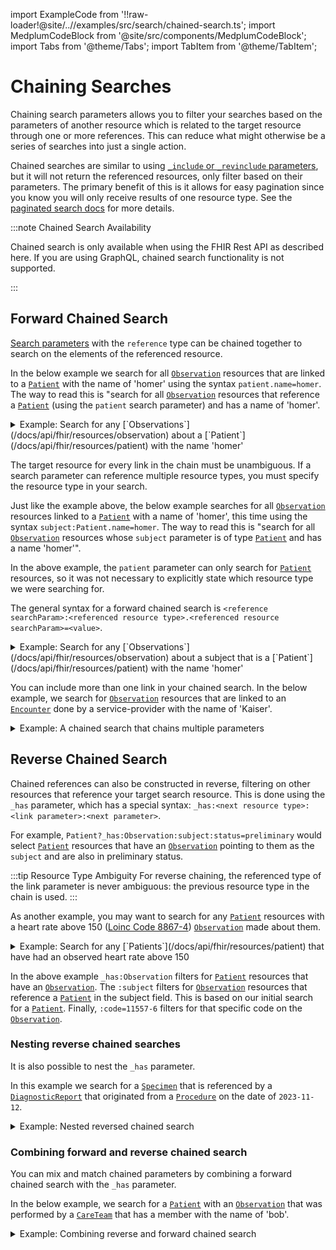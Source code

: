 import ExampleCode from '!!raw-loader!@site/..//examples/src/search/chained-search.ts';
import MedplumCodeBlock from '@site/src/components/MedplumCodeBlock';
import Tabs from '@theme/Tabs';
import TabItem from '@theme/TabItem';

# Chaining Searches

Chaining search parameters allows you to filter your searches based on the parameters of another resource which is related to the target resource through one or more references. This can reduce what might otherwise be a series of searches into just a single action.

Chained searches are similar to using [`_include` or `_revinclude` parameters](/docs/search/includes), but it will not return the referenced resources, only filter based on their parameters. The primary benefit of this is it allows for easy pagination since you know you will only receive results of one resource type. See the [paginated search docs](/docs/search/paginated-search) for more details.

:::note Chained Search Availability

Chained search is only available when using the FHIR Rest API as described here. If you are using GraphQL, chained search functionality is not supported.

:::

## Forward Chained Search

[Search parameters](/docs/search/basic-search) with the `reference` type can be chained together to search on the elements of the referenced resource.

In the below example we search for all [`Observation`](/docs/api/fhir/resources/observation) resources that are linked to a [`Patient`](/docs/api/fhir/resources/patient) with the name of 'homer' using the syntax `patient.name=homer`. The way to read this is "search for all [`Observation`](/docs/api/fhir/resources/observation) resources that reference a [`Patient`](/docs/api/fhir/resources/patient) (using the `patient` search parameter) and has a name of 'homer'.

<details>
  <summary>Example: Search for any [`Observations`](/docs/api/fhir/resources/observation) about a [`Patient`](/docs/api/fhir/resources/patient) with the name 'homer'</summary>
  <Tabs groupId="language">
    <TabItem value="ts" label="Typescript">
      <MedplumCodeBlock language="ts" selectBlocks="simpleChainedSearchTs">
        {ExampleCode}
      </MedplumCodeBlock>
    </TabItem>
    <TabItem value="cli" label="CLI">
      <MedplumCodeBlock language="bash" selectBlocks="simpleChainedSearchCli">
        {ExampleCode}
      </MedplumCodeBlock>
    </TabItem>
    <TabItem value="curl" label="cURL">
      <MedplumCodeBlock language="bash" selectBlocks="simpleChainedSearchCurl">
        {ExampleCode}
      </MedplumCodeBlock>
    </TabItem>
  </Tabs>
</details>

The target resource for every link in the chain must be unambiguous. If a search parameter can reference multiple resource types, you must specify the resource type in your search.

Just like the example above, the below example searches for all [`Observation`](/docs/api/fhir/resources/observation) resources linked to a [`Patient`](/docs/api/fhir/resources/patient) with a name of 'homer', this time using the syntax `subject:Patient.name=homer`. The way to read this is "search for all [`Observation`](/docs/api/fhir/resources/observation) resources whose `subject` parameter is of type [`Patient`](/docs/api/fhir/resources/patient) and has a name 'homer'".

In the above example, the `patient` parameter can only search for [`Patient`](/docs/api/fhir/resources/patient) resources, so it was not necessary to explicitly state which resource type we were searching for.

The general syntax for a forward chained search is `<reference searchParam>:<referenced resource type>.<referenced resource searchParam>=<value>`.

<details>
  <summary>Example: Search for any [`Observations`](/docs/api/fhir/resources/observation) about a subject that is a [`Patient`](/docs/api/fhir/resources/patient) with the name 'homer'</summary>
  <Tabs groupId="language">
    <TabItem value="ts" label="Typescript">
      <MedplumCodeBlock language="ts" selectBlocks="chainedSearchTs">
        {ExampleCode}
      </MedplumCodeBlock>
    </TabItem>
    <TabItem value="cli" label="CLI">
      <MedplumCodeBlock language="bash" selectBlocks="chainedSearchCli">
        {ExampleCode}
      </MedplumCodeBlock>
    </TabItem>
    <TabItem value="curl" label="cURL">
      <MedplumCodeBlock language="bash" selectBlocks="chainedSearchCurl">
        {ExampleCode}
      </MedplumCodeBlock>
    </TabItem>
  </Tabs>
</details>

You can include more than one link in your chained search. In the below example, we search for [`Observation`](/docs/api/fhir/resources/observation) resources that are linked to an [`Encounter`](/docs/api/fhir/resources/encounter) done by a service-provider with the name of 'Kaiser'.

<details>
  <summary>Example: A chained search that chains multiple parameters</summary>
  <Tabs groupId="language">
    <TabItem value="ts" label="Typescript">
      <MedplumCodeBlock language="ts" selectBlocks="multipleChainsTs">
        {ExampleCode}
      </MedplumCodeBlock>
    </TabItem>
    <TabItem value="cli" label="CLI">
      <MedplumCodeBlock language="bash" selectBlocks="multipleChainsCli">
        {ExampleCode}
      </MedplumCodeBlock>
    </TabItem>
    <TabItem value="curl" label="cURL">
      <MedplumCodeBlock language="bash" selectBlocks="multipleChainsCurl">
        {ExampleCode}
      </MedplumCodeBlock>
    </TabItem>
  </Tabs>
</details>

## Reverse Chained Search

Chained references can also be constructed in reverse, filtering on other resources that reference your target search resource. This is done using the `_has` parameter, which has a special syntax: `_has:<next resource type>:<link parameter>:<next parameter>`.

For example, `Patient?_has:Observation:subject:status=preliminary` would select [`Patient`](/docs/api/fhir/resources/patient) resources that have an [`Observation`](/docs/api/fhir/resources/observation) pointing to them as the `subject` and are also in preliminary status.

:::tip Resource Type Ambiguity
For reverse chaining, the referenced type of the link parameter is never ambiguous: the previous resource type in the chain is used.
:::

As another example, you may want to search for any [`Patient`](/docs/api/fhir/resources/patient) resources with a heart rate above 150 ([Loinc Code 8867-4](https://loinc.org/8867-4)) [`Observation`](/docs/api/fhir/resources/observation) made about them.

<details>
  <summary>Example: Search for any [`Patients`](/docs/api/fhir/resources/patient) that have had an observed heart rate above 150</summary>
  <Tabs groupId="language">
    <TabItem value="ts" label="Typescript">
      <MedplumCodeBlock language="ts" selectBlocks="reverseChainedSearchTs">
        {ExampleCode}
      </MedplumCodeBlock>
    </TabItem>
    <TabItem value="cli" label="CLI">
      <MedplumCodeBlock language="bash" selectBlocks="reverseChainedSearchCli">
        {ExampleCode}
      </MedplumCodeBlock>
    </TabItem>
    <TabItem value="curl" label="cURL">
      <MedplumCodeBlock language="bash" selectBlocks="reverseChainedSearchCurl">
        {ExampleCode}
      </MedplumCodeBlock>
    </TabItem>
  </Tabs>
</details>

In the above example `_has:Observation` filters for [`Patient`](/docs/api/fhir/resources/patient) resources that have an [`Observation`](/docs/api/fhir/resources/observation). The `:subject` filters for [`Observation`](/docs/api/fhir/resources/observation) resources that reference a [`Patient`](/docs/api/fhir/resources/patient) in the subject field. This is based on our initial search for a [`Patient`](/docs/api/fhir/resources/patient). Finally, `:code=11557-6` filters for that specific code on the [`Observation`](/docs/api/fhir/resources/observation).

### Nesting reverse chained searches

It is also possible to nest the `_has` parameter.

In this example we search for a [`Specimen`](/docs/api/fhir/resources/specimen) that is referenced by a [`DiagnosticReport`](/docs/api/fhir/resources/diagnosticreport) that originated from a [`Procedure`](/docs/api/fhir/resources/procedure) on the date of `2023-11-12`.

<details>
  <summary>Example: Nested reversed chained search</summary>
  <Tabs groupId="language">
    <TabItem value="ts" label="Typescript">
      <MedplumCodeBlock language="ts" selectBlocks="nestedReverseChainTs">
        {ExampleCode}
      </MedplumCodeBlock>
    </TabItem>
    <TabItem value="cli" label="CLI">
      <MedplumCodeBlock language="bash" selectBlocks="nestedReverseChainCli">
        {ExampleCode}
      </MedplumCodeBlock>
    </TabItem>
    <TabItem value="curl" label="cURL">
      <MedplumCodeBlock language="bash" selectBlocks="nestedReverseChainCurl">
        {ExampleCode}
      </MedplumCodeBlock>
    </TabItem>
  </Tabs>
</details>

### Combining forward and reverse chained search

You can mix and match chained parameters by combining a forward chained search with the `_has` parameter.

In the below example, we search for a [`Patient`](/docs/api/fhir/resources/patient) with an [`Observation`](/docs/api/fhir/resources/observation) that was performed by a [`CareTeam`](/docs/api/fhir/resources/careteam) that has a member with the name of 'bob'.

<details>
  <summary>Example: Combining reverse and forward chained search</summary>
  <Tabs groupId="language">
    <TabItem value="ts" label="Typescript">
      <MedplumCodeBlock language="ts" selectBlocks="combinedChainTs">
        {ExampleCode}
      </MedplumCodeBlock>
    </TabItem>
    <TabItem value="cli" label="CLI">
      <MedplumCodeBlock language="bash" selectBlocks="combinedChainCli">
        {ExampleCode}
      </MedplumCodeBlock>
    </TabItem>
    <TabItem value="curl" label="cURL">
      <MedplumCodeBlock language="bash" selectBlocks="combinedChainCurl">
        {ExampleCode}
      </MedplumCodeBlock>
    </TabItem>
  </Tabs>
</details>

